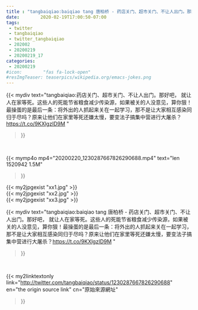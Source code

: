 ```yaml
---
title : "tangbaiqiao:baiqiao tang 唐柏桥 - 药店关门、超市关门、不让人出门。那好吧， 就让人在家等死。这些人的死能节省粮食减少传染源，如果被关的人没意见，算你狠！最操蛋的是最后一条：将外出的人抓起来关在一起学习，那不是让大家相互感染同归于尽吗？原来让他们在家里等死还嫌太慢，要变法子搞集中营进行大屠杀？https://t.co/9KXlgzID9M "
date:        2020-02-19T17:00:50-07:00
tags:
 - twitter
 - tangbaiqiao
 - twitter_tangbaiqiao
 - 202002
 - 20200219
 - 20200219_17
categories:
 - 20200219
#icon:        "fas fa-lock-open"
#resImgTeaser: teaserpics/wikipedia.org/emacs-jokes.png
---
```


{{< mydiv text="tangbaiqiao:药店关门、超市关门、不让人出门。那好吧， 就让人在家等死。这些人的死能节省粮食减少传染源，如果被关的人没意见，算你狠！最操蛋的是最后一条：将外出的人抓起来关在一起学习，那不是让大家相互感染同归于尽吗？原来让他们在家里等死还嫌太慢，要变法子搞集中营进行大屠杀？https://t.co/9KXlgzID9M "
>}}
<br>


{{< mymp4o mp4="20200220_1230287667826290688.mp4"
text="len 1520942    1.5M"
>}}

{{< my2jpgexist "xx1.jpg" >}}<br>
{{< my2jpgexist "xx2.jpg" >}}<br>
{{< my2jpgexist "xx3.jpg" >}}<br>



{{< mydiv text="tangbaiqiao:baiqiao tang 唐柏桥 - 药店关门、超市关门、不让人出门。那好吧， 就让人在家等死。这些人的死能节省粮食减少传染源，如果被关的人没意见，算你狠！最操蛋的是最后一条：将外出的人抓起来关在一起学习，那不是让大家相互感染同归于尽吗？原来让他们在家里等死还嫌太慢，要变法子搞集中营进行大屠杀？https://t.co/9KXlgzID9M "
>}}
<br>

{{< my2linktextonly link="http://twitter.com/tangbaiqiao/status/1230287667826290688"
en="the origin source link" cn="原始來源網址"
>}}


<br>

